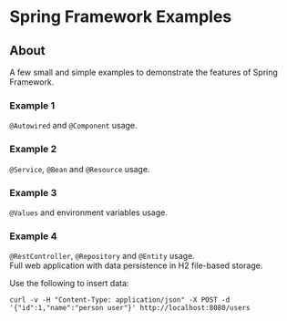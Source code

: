 # Spring Framework Examples

## About

A few small and simple examples to demonstrate the features of Spring Framework.

### Example 1

`@Autowired` and `@Component` usage.

### Example 2

`@Service`, `@Bean` and `@Resource` usage.

### Example 3

`@Values` and environment variables usage.

### Example 4

`@RestController`, `@Repository` and `@Entity` usage.  
Full web application with data persistence in H2 file-based storage.

Use the following to insert data:

```shell
curl -v -H "Content-Type: application/json" -X POST -d '{"id":1,"name":"person user"}' http://localhost:8080/users
```
